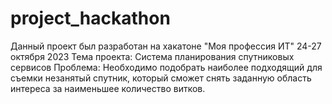 # project_hackathon
Данный проект был разработан на хакатоне "Моя профессия ИТ" 24-27 октября 2023
Тема проекта: Система планирования спутниковых сервисов
Проблема: Необходимо подобрать наиболее подходящий для съемки незанятый спутник, который сможет снять заданную область интереса за наименьшее количество витков.
